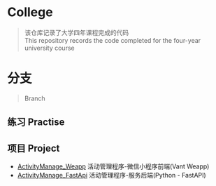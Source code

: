 # College
> 该仓库记录了大学四年课程完成的代码<br>
This repository records the code completed for the four-year university course


# 分支
> Branch

## 练习 Practise

## 项目 Project 
- [ActivityManage_Weapp](https://github.com/hz157/College/tree/ActivityManage_Weapp) 活动管理程序-微信小程序前端(Vant Weapp)
- [ActivityManage_FastApi](https://github.com/hz157/College/tree/ActivityManage_FastAPI) 活动管理程序-服务后端(Python - FastAPI)
